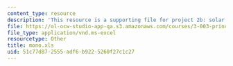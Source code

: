 ```yaml
---
content_type: resource
description: 'This resource is a supporting file for project 2b: solar cell performance.'
file: https://ol-ocw-studio-app-qa.s3.amazonaws.com/courses/3-003-principles-of-engineering-practice-spring-2010/51c77d872555adf6b9225260f27c1c27_mono.xls
file_type: application/vnd.ms-excel
resourcetype: Other
title: mono.xls
uid: 51c77d87-2555-adf6-b922-5260f27c1c27
---
```

